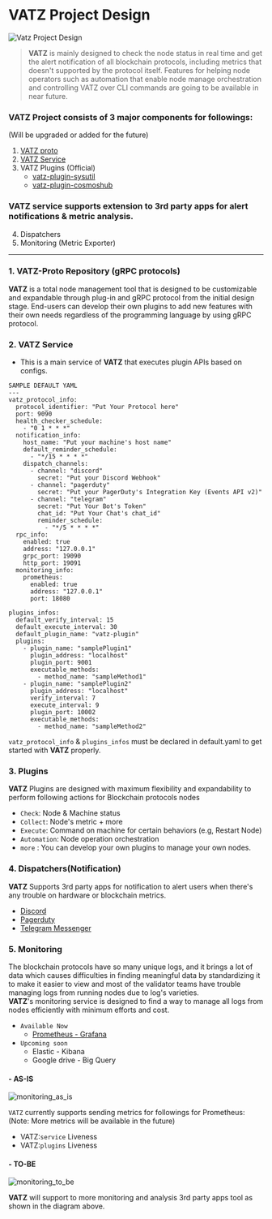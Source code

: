 # VATZ Project Design

![Vatz Project Design](https://user-images.githubusercontent.com/6308023/210964352-d7c59b6e-9219-4d96-bf78-ccf2a21d1be6.png)

> **VATZ** is mainly designed to check the node status in real time and get the alert notification of all blockchain protocols, including metrics that doesn't supported by the protocol itself. Features for helping node operators such as automation that enable node manage orchestration and controlling VATZ over CLI commands are going to be available in near future.

### **VATZ** Project consists of 3 major components for followings: <br>
(Will be upgraded or added for the future)
1. [VATZ proto](https://github.com/dsrvlabs/vatz-proto) 
2. [VATZ Service](https://github.com/dsrvlabs/vatz)
3. VATZ Plugins (Official)
   - [vatz-plugin-sysutil](https://github.com/dsrvlabs/vatz-plugin-sysutil)
   - [vatz-plugin-cosmoshub](https://github.com/dsrvlabs/vatz-plugin-cosmoshub)
### **VATZ** service supports extension to 3rd party apps for alert notifications & metric analysis.
4. Dispatchers
5. Monitoring (Metric Exporter)

---

### 1. VATZ-Proto Repository (gRPC protocols)

**VATZ** is a total node management tool that is designed to be customizable and expandable through plug-in and gRPC protocol from the initial design stage. End-users can develop their own plugins to add new features with their own needs regardless of the programming language by using gRPC protocol.

### 2. VATZ Service

- This is a main service of **VATZ** that executes plugin APIs based on configs.

```
SAMPLE DEFAULT YAML
---
vatz_protocol_info:
  protocol_identifier: "Put Your Protocol here"
  port: 9090
  health_checker_schedule:
    - "0 1 * * *"
  notification_info:
    host_name: "Put your machine's host name"
    default_reminder_schedule:
      - "*/15 * * * *"
    dispatch_channels:
      - channel: "discord"
        secret: "Put your Discord Webhook"
      - channel: "pagerduty"
        secret: "Put your PagerDuty's Integration Key (Events API v2)"
      - channel: "telegram"
        secret: "Put Your Bot's Token"
        chat_id: "Put Your Chat's chat_id"
        reminder_schedule:
          - "*/5 * * * *"
  rpc_info:
    enabled: true
    address: "127.0.0.1"
    grpc_port: 19090
    http_port: 19091
  monitoring_info:
    prometheus:
      enabled: true
      address: "127.0.0.1"
      port: 18080

plugins_infos:
  default_verify_interval: 15
  default_execute_interval: 30
  default_plugin_name: "vatz-plugin"
  plugins:
    - plugin_name: "samplePlugin1"
      plugin_address: "localhost"
      plugin_port: 9001
      executable_methods:
        - method_name: "sampleMethod1"
    - plugin_name: "samplePlugin2"
      plugin_address: "localhost"
      verify_interval: 7
      execute_interval: 9
      plugin_port: 10002
      executable_methods:
        - method_name: "sampleMethod2"

```

`vatz_protocol_info` & `plugins_infos` must be declared in default.yaml to get started with **VATZ** properly.

### 3. Plugins
**VATZ** Plugins are designed with maximum flexibility and expandability to perform following actions for Blockchain protocols nodes
- `Check`: Node & Machine status
- `Collect`: Node's metric + more
- `Execute`: Command on machine for certain behaviors (e.g, Restart Node)
- `Automation`: Node operation orchestration  
- `more` : You can develop your own plugins to manage your own nodes. 


### 4. Dispatchers(Notification)
**VATZ** Supports 3rd party apps for notification to alert users when there's any trouble on hardware or blockchain metrics. 
- [Discord](https://discord.com/)
- [Pagerduty](https://www.pagerduty.com/)
- [Telegram Messenger](https://telegram.org/)

### 5. Monitoring
The blockchain protocols have so many unique logs, and it brings a lot of data which causes difficulties in finding meaningful data by standardizing it to make it easier to view 
and most of the validator teams have trouble managing logs from running nodes due to log's varieties. <br/>
**VATZ**'s monitoring service is designed to find a way to manage all logs from nodes efficiently with minimum efforts and cost.

- `Available Now`
   - [Prometheus - Grafana](https://prometheus.io/docs/visualization/grafana/)
- `Upcoming soon`
   - Elastic - Kibana
   - Google drive - Big Query


#### - **AS-IS**
![monitoring_as_is](https://user-images.githubusercontent.com/6308023/210969218-f9548c35-ff3d-456f-9c70-0c175dfb24c9.png)

`VATZ` currently supports sending metrics for followings for Prometheus: <br/>
(Note: More metrics will be available in the future) <br>
- VATZ:`service` Liveness
- VATZ:`plugins` Liveness

#### - **TO-BE**
![monitoring_to_be](https://user-images.githubusercontent.com/6308023/210969235-4aa505ee-28cc-4e16-8129-843dbc4f2ca0.png)

**VATZ** will support to more monitoring and analysis 3rd party apps tool as shown in the diagram above.
